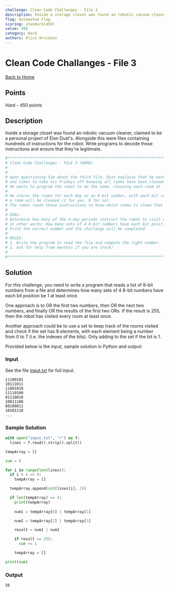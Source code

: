 ```yaml
---
challenge: Clean Code Challanges - File 3
description: Inside a storage closet was found an robotic vacuum cleaner, claimed to be a personal project of Elon Dust's. Alongside this were files containing hundreds of instructions for the robot. Write programs to decode these instructions and ensure that they're legitimate.
flag: Automated Flag
scoring: standard(450)
value: 450
category: Hard
authors: Alice Arvidson
---
```


# Clean Code Challanges - File 3

[Back to Home](../../README.md)

## Points

Hard - 450 points

## Description

Inside a storage closet was found an robotic vacuum cleaner, claimed to be a personal project of Elon Dust's. Alongside this were files containing hundreds of instructions for the robot. Write programs to decode these instructions and ensure that they're legitimate.

```python
#********************************************************************************************
# Clean Code Challenges - FILE 3 (HARD)
#
# 
# Upon questioning him about the third file, Dust explains that he works 4 days a week 
# and likes to take his Fridays off knowing all rooms have been cleaned at least once that week. 
# He wants to program the robot to do the same, cleaning each room at least once in each 4 day period. 
#
# He stores the rooms for each day as an 8-bit number, with each bit representing whether
# a room will be cleaned (1 for yes, 0 for no). 
# The robot reads these instructions to know which rooms to clean that day.
#
# GOAL: 
# Determine how many of the 4-day periods instruct the robot to visit every room at least once.
# In other words: How many sets of 4 8-bit numbers have each bit position be 1 at least once?
# Print the correct number and the challenge will be completed
#
# RULES:
# 1. Write the program to read the file and compute the right number.
# 2. Ask for help from mentors if you are stuck!
#
#********************************************************************************************
```

## Solution

For this challenge, you need to write a program that reads a list of 8-bit numbers from a file and determines how many sets of 4 8-bit numbers have each bit position be 1 at least once.

One approach is to OR the first two numbers, then OR the next two numbers, and finally OR the results of the first two ORs. If the result is 255, then the robot has visited every room at least once.

Another approach could be to use a set to keep track of the rooms visited and check if the set has 8 elements, with each element being a number from 0 to 7 (i.e. the indexes of the bits). Only adding to the set if the bit is 1.

Provided below is the input, sample solution in Python and output:

### Input

See the file [input.txt](input.txt) for full input.
```plaintext
11100101
10111011
11001010
11110100
01110010
10011100
00100011
10101110
...
```

### Sample Solution

```python
with open("input.txt", "r") as f:
  lines = f.read().strip().split()

tempArray = []

sum = 0

for i in range(len(lines)):
  if i % 4 == 0:
    tempArray = []

  tempArray.append(int(lines[i], 2))

  if len(tempArray) == 4:
    print(tempArray)
    
    num1 = tempArray[0] | tempArray[1]

    num2 = tempArray[2] | tempArray[3]

    result = num1 | num2

    if result == 255:
      sum += 1

    tempArray = []

print(sum)
```

### Output

```plaintext
56
```
